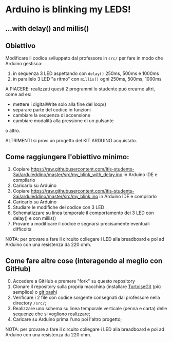 # Arduino is blinking my LEDS!
## ...with delay() and millis()

## Obiettivo

Modificare il codice sviluppato dal professore in `src/`
per fare in modo che Arduino gestisca:

1. in sequenza 3 LED aspettando con `delay()` 250ms, 500ms e 1000ms
2. in parallelo 3 LED "a ritmo" con `millis()` ogni 250ms, 500ms, 1000ms

A PIACERE: realizzati questi 2 programmi lo studente può crearne altri, come ad es:

* mettere i digitalWrite solo alla fine del loop()
* separare parte del codice in funzioni
* cambiare la sequenza di accensione
* cambiare modalità alla pressione di un pulsante

o altro.

ALTRIMENTI si provi un progetto del KIT ARDUINO acquistato.

## Come raggiungere l'obiettivo minimo:

1. Copiare https://raw.githubusercontent.com/itis-students-3ai/arduleddino/master/src/my_blink_with_delay.ino in Arduino IDE e compilarlo
2. Caricarlo su Arduino
3. Copiare https://raw.githubusercontent.com/itis-students-3ai/arduleddino/master/src/my_blink.ino in Arduino IDE e compilarlo
4. Caricarlo su Arduino
5. Studiare le modifiche del codice con 3 LED
6. Schematizzare su linea temporale il comportamento dei 3 LED con delay() e con millis()
7. Provare a modificare il codice e segnarsi precisamente eventuali difficoltà

NOTA: per provare a fare il circuito collegare i LED alla breadboard e poi ad Arduino con una resistenza da 220 ohm.

## Come fare altre cose (interagendo al meglio con GitHub)

0. Accedere a GitHub e premere "fork" su questo repository
1. Clonare il repository sulla propria macchina (installare [TortoiseGit](https://tortoisegit.org/) (più semplice) o [git bash](http://gitforwindows.org/))
2. Verificare i 2 file con codice sorgente consegnati dal professore nella directory `/src/`;
3. Realizzare uno schema su linea temporale verticale (penna e carta) delle sequenze che si vogliono realizzare;
4. Caricare su Arduino prima l'uno poi l'altro progetto;

NOTA: per provare a fare il circuito collegare i LED alla breadboard e poi ad Arduino con una resistenza da 220 ohm.

